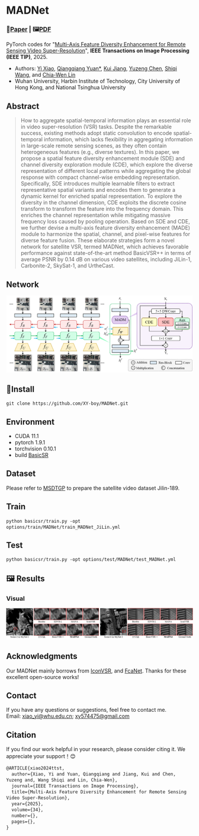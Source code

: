 # MADNet
### 📖[**Paper**](https://ieeexplore.ieee.org/document/10387229) | 🖼️[**PDF**](/fig/TTST.pdf)

PyTorch codes for "[Multi-Axis Feature Diversity Enhancement for Remote Sensing Video Super-Resolution](https://ieeexplore.ieee.org/document/10387229)", **IEEE Transactions on Image Processing (IEEE TIP)**, 2025.

- Authors: [Yi Xiao](https://xy-boy.github.io/), [Qiangqiang Yuan*](http://qqyuan.users.sgg.whu.edu.cn/), [Kui Jiang](https://homepage.hit.edu.cn/jiangkui?lang=zh), [Yuzeng Chen](https://yzcu.github.io/), [Shiqi Wang](https://www.cs.cityu.edu.hk/~shiqwang/), and [Chia-Wen Lin](https://www.ee.nthu.edu.tw/cwlin/)<br>
- Wuhan University, Harbin Institute of Technology,  City University of Hong Kong, and National Tsinghua University

## Abstract
> How to aggregate spatial-temporal information plays an essential role in video super-resolution (VSR) tasks. Despite the remarkable success, existing methods adopt static convolution to encode spatial-temporal information, which lacks flexibility in aggregating information in large-scale remote sensing scenes, as they often contain heterogeneous features (e.g., diverse textures). In this paper, we propose a spatial feature diversity enhancement module (SDE) and channel diversity exploration module (CDE), which explore the diverse representation of different local patterns while aggregating the global response with compact channel-wise embedding representation. Specifically, SDE introduces multiple learnable filters to extract representative spatial variants and encodes them to generate a dynamic kernel for enriched spatial representation. To explore the diversity in the channel dimension, CDE exploits the discrete cosine transform to transform the feature into the frequency domain. This enriches the channel representation while mitigating massive frequency loss caused by pooling operation. Based on SDE and CDE, we further devise a multi-axis feature diversity enhancement (MADE) module to harmonize the spatial, channel, and pixel-wise features for diverse feature fusion. These elaborate strategies form a novel network for satellite VSR, termed MADNet, which achieves favorable performance against state-of-the-art method BasicVSR++ in terms of average PSNR by 0.14 dB on various video satellites, including JiLin-1, Carbonite-2, SkySat-1, and UrtheCast.
## Network  
 ![image](/img/madnet.png)

## 🧩Install
```
git clone https://github.com/XY-boy/MADNet.git
```
## Environment
 * CUDA 11.1
 * pytorch 1.9.1
 * torchvision 0.10.1
 * build [BasicSR](https://github.com/XPixelGroup/BasicSR/blob/master/docs/INSTALL.md)

## Dataset
Please refer to [MSDTGP](https://github.com/XY-boy/MSDTGP) to prepare the satellite video dataset Jilin-189.

## Train
```
python basicsr/train.py -opt options/train/MADNet/train_MADNet_JiLin.yml
```

## Test
```
python basicsr/train.py -opt options/test/MADNet/test_MADNet.yml
```

## 🖼️ Results
### Visual
 ![image](/img/res2.png)

## Acknowledgments
Our MADNet mainly borrows from [IconVSR](https://github.com/ckkelvinchan/BasicVSR-IconVSR), and [FcaNet](https://github.com/cfzd/FcaNet). Thanks for these excellent open-source works!

## Contact
If you have any questions or suggestions, feel free to contact me.  
Email: xiao_yi@whu.edu.cn; xy574475@gmail.com

## Citation
If you find our work helpful in your research, please consider citing it. We appreciate your support！😊

```
@ARTICLE{xiao2024ttst,
  author={Xiao, Yi and Yuan, Qiangqiang and Jiang, Kui and Chen, Yuzeng and, Wang Shiqi and Lin, Chia-Wen},
  journal={IEEE Transactions on Image Processing}, 
  title={Multi-Axis Feature Diversity Enhancement for Remote Sensing Video Super-Resolution}, 
  year={2025},
  volume={34},
  number={},
  pages={},
}
```
